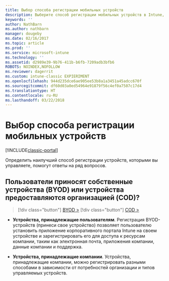 ```yaml
---
title: Выбор способа регистрации мобильных устройств
description: Выберите способ регистрации мобильных устройств в Intune, ответив на несколько простых вопросов.
keywords: ''
author: NathBarn
ms.author: nathbarn
manager: dougeby
ms.date: 02/16/2017
ms.topic: article
ms.prod: ''
ms.service: microsoft-intune
ms.technology: ''
ms.assetid: d2989e39-9b76-411b-b6fb-7209adb3bfb6
ROBOTS: NOINDEX,NOFOLLOW
ms.reviewer: dagerrit
ms.custom: intune-classic EXPIERIMENT
ms.openlocfilehash: 944d235dce6ae905ee53b8a1a3451a45adcc670f
ms.sourcegitcommit: df60d03a0ed54964e91879f56c4ef0a7507c17d4
ms.translationtype: HT
ms.contentlocale: ru-RU
ms.lasthandoff: 03/22/2018
---
```

# <a name="choose-how-to-enroll-mobile-devices"></a>Выбор способа регистрации мобильных устройств

[!INCLUDE[classic-portal](../includes/classic-portal.md)]

Определить наилучший способ регистрации устройств, которыми вы управляете, помогут ответы на ряд вопросов.

## <a name="do-employees-bring-their-own-devices-byod-or-are-devices-provided-by-your-organization-cod"></a>**Пользователи приносят собственные устройства (BYOD) или устройства предоставляются организацией (COD)?**

> [!div class="button"]
[BYOD >](choose-how-to-enroll-devices2.md)
> [!div class="button"]
[COD >](choose-how-to-enroll-devices3.md)

- **Устройства, принадлежащие пользователям**. Регистрация BYOD-устройств (принеси свое устройство) позволяет пользователю установить приложение корпоративного портала Intune на своем устройстве и зарегистрировать его для доступа к ресурсам компании, таким как электронная почта, приложения компании, данные компании и поддержка.  

- **Устройства, принадлежащие компании**. Устройства, принадлежащие компании, можно регистрировать разными способами в зависимости от потребностей организации и типов управляемых устройств.
